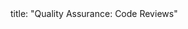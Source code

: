 <frontmatter>
title: "Quality Assurance: Code Reviews"
</frontmatter>

<include src="navbar.md" boilerplate />

<include src="container-inPage-asFlat.md" boilerplate />